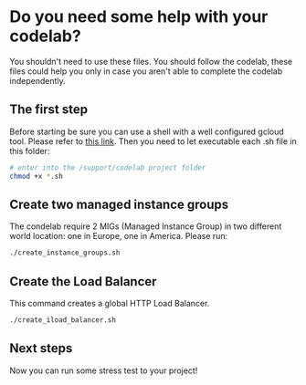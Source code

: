 # Do you need some help with your codelab?

You shouldn't need to use these files. You should follow the codelab, these files could help you only in case you aren't able to complete the codelab independently.

## The first step

Before starting be sure you can use a shell with a well configured gcloud tool. Please refer to [this link](../setup/worker_image/). Then you need to let executable each .sh file in this folder:

```bash
# enter into the /support/codelab project folder
chmod +x *.sh
```

## Create two managed instance groups

The condelab require 2 MIGs (Managed Instance Group) in two different world location: one in Europe, one in America. Please run:

```bash
./create_instance_groups.sh
```

## Create the Load Balancer

This command creates a global HTTP Load Balancer.

```bash
./create_iload_balancer.sh
```

## Next steps

Now you can run some stress test to your project!